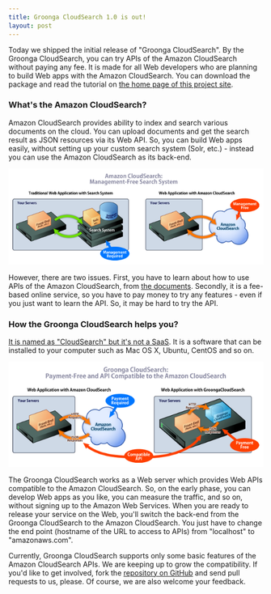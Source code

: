 ```yaml
---
title: Groonga CloudSearch 1.0 is out!
layout: post
---
```


Today we shipped the initial release of "Groonga CloudSearch". By the Groonga CloudSearch, you can try APIs of the Amazon CloudSearch without paying any fee. It is made for all Web developers who are planning to build Web apps with the Amazon CloudSearch. You can download the package and read the tutorial on [the home page of this project site](http://gcs.groonga.org/).


### What's the Amazon CloudSearch?

Amazon CloudSearch provides ability to index and search various documents on the cloud. You can upload documents and get the search result as JSON resources via its Web API. So, you can build Web apps easily, without setting up your custom search system (Solr, etc.) - instead you can use the Amazon CloudSearch as its back-end.

<a href="/images/architecture-trad-vs-acs-large.png" rel="lightbox"><img src="/images/architecture-trad-vs-acs-small.png" alt="(Figure 1: Legacy Web Apps v.s. Web Apps with Amazon CloudSearch)" /></a>

However, there are two issues. First, you have to learn about how to use APIs of the Amazon CloudSearch, from [the documents](http://aws.amazon.com/documentation/cloudsearch/). Secondly, it is a fee-based online service, so you have to pay money to try any features - even if you just want to learn the API. So, it may be hard to try the API.

### How the Groonga CloudSearch helps you?

[It is named as "CloudSearch" but it's not a SaaS](/docs/faq/#why-cloud-in-name). It is a software that can be installed to your computer such as Mac OS X, Ubuntu, CentOS and so on.

<a href="/images/architecture-acs-vs-gcs-large.png" rel="lightbox"><img src="/images/architecture-acs-vs-gcs-small.png" alt="(Figure 2: Web Apps with Amazon CloudSearch v.s. Web Apps with Groonga CloudSearch)" /></a>

The Groonga CloudSearch works as a Web server which provides Web APIs compatible to the Amazon CloudSearch. So, on the early phase, you can develop Web apps as you like, you can measure the traffic, and so on, without signing up to the Amazon Web Services. When you are ready to release your service on the Web, you'll switch the back-end from the Groonga CloudSearch to the Amazon CloudSearch. You just have to change the end point (hostname of the URL to access to APIs) from "localhost" to "amazonaws.com".

Currently, Groonga CloudSearch supports only some basic features of the Amazon CloudSearch APIs. We are keeping up to grow the compatibility. If you'd like to get involved, fork the [repository on GitHub](https://github.com/groonga/gcs) and send pull requests to us, please. Of course, we are also welcome your feedback.

